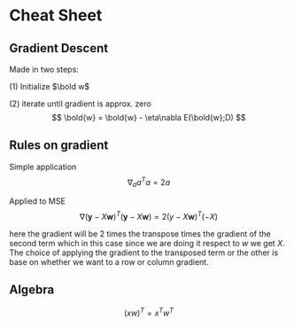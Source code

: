 # Cheat Sheet

## Gradient Descent
Made in two steps:

(1) Initialize $\bold w$ 

(2) iterate until gradient is approx. zero
$$
\bold{w} = \bold{w} - \eta\nabla E(\bold{w};D)
$$

## Rules on gradient

Simple application
$$
\nabla_a a^T a = 2a
$$

Applied to MSE
$$
\nabla (\mathbf{y}-X\mathbf{w})^T(\mathbf{y}-X\mathbf{w}) = 2(y - X\mathbf{w})^T(-X)
$$

here the gradient will be 2 times the transpose times the gradient of the second term which in this case since we are doing it respect to $w$ we get $X$. The choice of applying the gradient to the transposed term or the other is base on whether we want to a row or column gradient.

## Algebra
$$
(xw)^T = x^T w^T
$$
